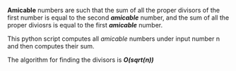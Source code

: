 **Amicable** numbers are such that the sum of all the proper divisors of the first
number is equal to the second _**amicable**_ number, and the sum of all the proper 
diviosrs is equal to the first _**amicable**_ number. 

This python script computes all *amicable* numbers under input number n
and then computes their sum. 

The algorithm for finding the divisors is _**O(sqrt(n))**_
